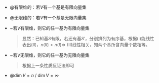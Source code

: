 - @有限维的：若$V$有一个基是有限向量集
- @无限维的：若$V$有一个基是无限向量集
- ~若$V$有限维，则它的任一基为有限向量集
  > 显然：已知基$S$有限，若还有基$S'$，分别排列为有序基，根据(I)能线性表出(II)，$n(II)>n(I)\Rightarrow$ (II)线性相关，知两个基所含向量个数相等。
- ~若$V$无限维，则它的任一基为无限向量集
  >根据上一条性质反证法即可
  
- @$\dim V = n$ / $\dim V =\infty$
